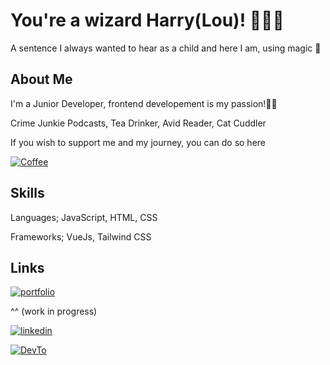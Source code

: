 
# You're a wizard Harry(Lou)! 🧙🏻‍♀️

A sentence I always wanted to hear as a child and here I am, using magic 👀



## About Me
I'm a Junior Developer, frontend developement is my passion!👏🏻

Crime Junkie Podcasts,
Tea Drinker,
Avid Reader,
Cat Cuddler

If you wish to support me and my journey, you can do so here

[![Coffee](https://img.shields.io/badge/Coffee.-Support%20-yellow)](https://www.buymeacoffee.com/lannwillo//)

## Skills
Languages; JavaScript, HTML, CSS

Frameworks; VueJs, Tailwind CSS



## Links
[![portfolio](https://img.shields.io/badge/my_portfolio-000?style=for-the-badge&logo=ko-fi&logoColor=white)](https://madebywillo.co.uk/)

^^ (work in progress)

[![linkedin](https://img.shields.io/badge/linkedin-0A66C2?style=for-the-badge&logo=linkedin&logoColor=white)](https://www.linkedin.com/in/lou-willoughby//)

[![DevTo](https://img.shields.io/badge/Dev.to-Follow%20Me-blueviolet?style=for-the-badge)](https://dev.to/louiseann93//)

